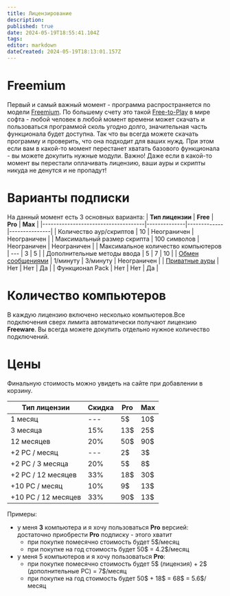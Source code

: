 ```yaml
---
title: Лицензирование
description: 
published: true
date: 2024-05-19T18:55:41.104Z
tags: 
editor: markdown
dateCreated: 2024-05-19T18:13:01.157Z
---
```


# Freemium
Первый и самый важный момент - программа распространяется по модели [Freemium](https://en.wikipedia.org/wiki/Freemium). По большему счету это такой [Free-to-Play](https://en.wikipedia.org/wiki/Free-to-play) в мире софта - любой человек в любой момент времени может скачать и пользоваться программой сколь угодно долго, значительная часть функционала будет доступна. Так что вы всегда можете скачать программу и проверить, что она подходит для ваших нужд.
При этом если вам в какой-то момент перестанет хватать базового функционала - вы можете докупить нужные модули. Важно! Даже если в какой-то момент вы перестали оплачивать лицензию, ваши ауры и скрипты никуда не денутся и не пропадут!

# Варианты подписки
На данный момент есть 3 основных варианта:
| **Тип лицензии**                    | **Free** | **Pro**     | **Max**  |
|-------------------------------------|--------------|-------------|---------------|
| Количество аур/скриптов             | 10           | Неограничен | Неограничен   |
| Максимальный размер скрипта         | 100 символов | Неограничен | Неограничен   |
| Максимальное количество компьютеров | ---          | 3           | 5             |
| Дополнительные методы ввода         | 5            | 7           | 10            |
| [Обмен сообщениями](/en/actions/send-network-message)                   | 1/минуту     | 3/минуту    | Неограничен   |
| [Приватные ауры](/ru/permission-model)                     | Нет          | Нет         | Да            |
| Функционал Pack                     | Нет          | Нет         | Да            |

# Количество компьютеров
В каждую лицензию включено несколько компьютеров.Все подключения сверх лимита автоматически получают лицензию **Freeware**.
Вы всегда можете докупить отдельно нужное количество подключений. 


# Цены
Финальную стоимость можно увидеть на сайте при добавлении в корзину. 

| **Тип лицензии**                    | Скидка | **Pro**     | **Max**  |
|-------------------------------------|--------|-------------|---------------|
| 1 месяц                             |---| 5$          | 10$           |
| 3 месяца                            |15%|  13$         | 25$           |
| 12 месяцев                          |20%| 50$         | 90$           |
| +2 PC / месяц                       |---| 2$          | 3$            |
| +2 PC / 3 месяца                    |20%| 5$          | 8$            |
| +2 PC / 12 месяцев                  |33%| 18$         | 30$           |
| +10 PC / месяц                      |10%| 9$          | 13$           |
| +10 PC / 12 месяцев                 |33%| 90$          | 13$           |

Примеры:
- у меня **3** компьютера и я хочу пользоваться **Pro** версией: достаточно приобрести **Pro** подписку - этого хватит
  - при покупке помесячно стоимость будет 5$/месяц
  - при покупке на год стоимость будет 50$ = 4.2$/месяц
- у меня 5 компьютеров и я хочу пользоваться **Pro**: 
	- при покупке помесячно стоимость будет 5$ (лицензия) + 2$ (дополнительные PC) = 7$/месяц
  - при покупке на год стоимость будет 50$ + 18$ = 68$ = 5.6$/месяц